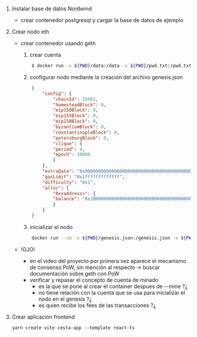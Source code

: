 
1. Instalar base de datos Nordwind
    - crear contenedor postgresql y cargar la base de datos de ejemplo

2. Crear nodo eth
    - crear contenedor usando geth

        1. crear cuenta

        ```bash
            $ docker run -v ${PWD}/data:/data -v ${PWD}/pwd.txt:/pwd.txt ethereum/client-go:v1.13.15 account new --datadir /data --password /pwd.txt
        ```

        2. configurar nodo mediante la creación del archivo genesis.json

        ```json
            {
                "config": {
                    "chainId": 35001,
                    "homesteadBlock": 0,
                    "eip150Block": 0,
                    "eip155Block": 0,
                    "eip158Block": 0,
                    "byzantiumBlock": 0,
                    "constantinopleBlock": 0,
                    "petersburgBlock": 0,
                    "clique": {
                    "period": 4, 
                    "epoch": 30000
                    }
                },
                "extraData": "0x0000000000000000000000000000000000000000000000000000000000000000<address>0000000000000000000000000000000000000000000000000000000000000000000000000000000000000000000000000000000000000000000000000000000000",
                "gasLimit": "0x1fffffffffffff",
                "difficulty": "0x1",
                "alloc": {
                    "0x<address>": {
                    "balance": "0x200000000000000000000000000000000000000000000000000000000000000"
                    }
                }
            }

        ```

        3. inicializar el nodo
        ```bash
            docker run --rm -v ${PWD}/genesis.json:/genesis.json -v ${PWD}/data:/data ethereum/client-go:v1.13.15 init --datadir /data /genesis.json
        ```


    - !OJO! 
        - en el video del proyecto por primera vez aparece el mecanismo de consenso PoW, sin mención al respecto
            -> buscar documentación sobre geth con PoW
        - verificar y repasar el concepto de cuenta de minado
            - es la que se pone al crear el container despues de --mine ?¿
            - no tiene relación con la cuenta que se usa para inicializar el nodo en el genesis ?¿
            - es quien recibe los fees de las transacciones ?¿

3. Crear aplicación frontend

    ```
    yarn create vite cesta-app --template react-ts
    ```